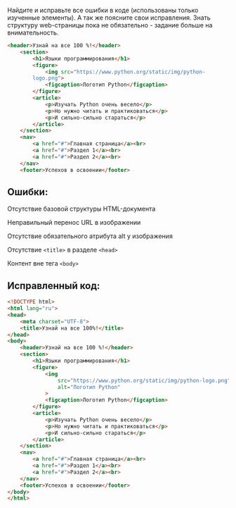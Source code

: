Найдите и исправьте все ошибки в коде (использованы только изученные элементы). А так же поясните свои исправления. Знать структуру web-страницы пока не обязательно - задание больше на внимательность.
```html
<header>Узнай на все 100 %!</header>
    <section>
        <h1>Языки программирования</h1>
        <figure>
            <img src="https://www.python.org/static/img/python-
        logo.png">
            <figcaption>Логотип Python</figcaption>
        </figure>
        <article>
            <p>Изучать Python очень весело</p>
            <p>Но нужно читать и практиковаться</p>
            <p>И сильно-сильно стараться</p>
        </article>
    </section>
    <nav>
        <a href="#">Главная страница</a><br>
        <a href="#">Раздел 1</a><br>
        <a href="#">Раздел 2</a><br>
    </nav>
    <footer>Успехов в освоении</footer>
```


## Ошибки:

Отсутствие базовой структуры HTML-документа

Неправильный перенос URL в изображении

Отсутствие обязательного атрибута alt у изображения

Отсутствие `<title>` в разделе `<head>`

Контент вне тега `<body>`


## Исправленный код:
```html
<!DOCTYPE html>
<html lang="ru">
<head>
    <meta charset="UTF-8">
    <title>Узнай на все 100%!</title>
</head>
<body>
    <header>Узнай на все 100 %!</header>
    <section>
        <h1>Языки программирования</h1>
        <figure>
            <img 
                src="https://www.python.org/static/img/python-logo.png" 
                alt="Логотип Python"
            >
            <figcaption>Логотип Python</figcaption>
        </figure>
        <article>
            <p>Изучать Python очень весело</p>
            <p>Но нужно читать и практиковаться</p>
            <p>И сильно-сильно стараться</p>
        </article>
    </section>
    <nav>
        <a href="#">Главная страница</a><br>
        <a href="#">Раздел 1</a><br>
        <a href="#">Раздел 2</a><br>
    </nav>
    <footer>Успехов в освоении</footer>
</body>
</html>
```

